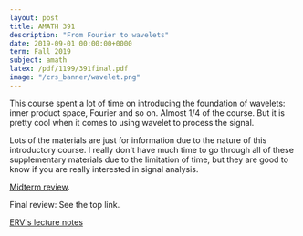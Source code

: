 ```yaml
---
layout: post
title: AMATH 391
description: "From Fourier to wavelets"
date: 2019-09-01 00:00:00+0000
term: Fall 2019
subject: amath
latex: /pdf/1199/391final.pdf
image: "/crs_banner/wavelet.png"
---
```


This course spent a lot of time on introducing the foundation of wavelets: inner product space, Fourier and so on. Almost 1/4 of the course. But it is pretty cool when it comes to using wavelet to process the signal.

Lots of the materials are just for information due to the nature of this introductory course. I really don't have much time to go through all of these supplementary materials due to the limitation of time, but they are good to know if you are really interested in signal analysis.

[Midterm review](/pdf/1199/amath391mid.pdf).

Final review: See the top link.

[ERV's lecture notes](http://links.uwaterloo.ca/amath391)
